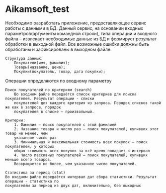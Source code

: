 # Aikamsoft_test

Необходимо разработать приложение, предоставляющее сервис работы с данными в БД. Данный сервис, на 
основании входных параметров(аргументы командной строки), типа операции и входного файла – извлекает 
необходимые данные из БД и формирует результат обработки в выходной файл. 
Все возможные ошибки должны быть обработаны и зафиксированы в выходном файле.

    Структура данных:
        Покупатели(имя, фамилия);
        Товары(название, цена);
        Покупки(покупатель, товар, дата покупки);

Операции определяются по входному параметру

    Поиск покупателей по критериям (search)
        Во входном файле передаётся список критериев для поиска покупателей. Результат операции - списки 
        покупателей для каждого критерия из запроса. Порядок списков такой же как в запросе, порядок 
        покупателей в списке — произвольный.
     
    Критерии: 
        1. Фамилия — поиск покупателей с этой фамилией
        2. Название товара и число раз — поиск покупателей, купивших этот товар не менее, чем 
        указанное число раз
        3. Минимальная и максимальная стоимость всех покупок — поиск покупателей, у которых 
        общая стоимость всех покупок за всё время попадает в интервал
        4. Число пассивных покупателей — поиск покупателей, купивших меньше всего товаров. 
        Возвращается не более, чем указанное число покупателей.

    Статистика за период (stat)
    Во входном файле передаётся интервал дат сбора статистики. Результат операции - статистика по 
    покупателям за период из двух дат, включительно, без выходных




